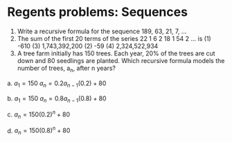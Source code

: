 # Regents problems: Sequences

1. Write a recursive formula for the sequence 189, 63, 21, 7, ...
2. The sum of the first 20 terms of the series 22 1 6 2 18 1 54 2 ... is
(1) -610 (3) 1,743,392,200
(2) -59 (4) 2,324,522,934
3. A tree farm initially has 150 trees. Each year, 20% of the trees are cut down and 80 seedlings are planted. Which recursive formula models the number of trees, a<sub>n</sub>, after n years?

a. $a_1 = 150$
$a_n = 0.2a_{n-1}(0.2) + 80$

b. $a_1 = 150$
$a_n = 0.8a_{n-1}(0.8) + 80$

c. $a_n = 150(0.2)^{n} + 80$

d. $a_n = 150(0.8)^{n} + 80$